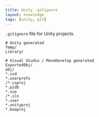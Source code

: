 ```yaml
---
title: Unity .gitignore
layout: knowledge
tags: [unity, git]
---
```


`.gitignore` file for Unity projects.

```
# Unity generated
Temp/
Library/

# Visual Studio / MonoDevelop generated
ExportedObj/
obj/
*.svd
*.userprefs
/*.csproj
*.pidb
*.suo
/*.sln
*.user
*.unityproj
*.booproj
```
